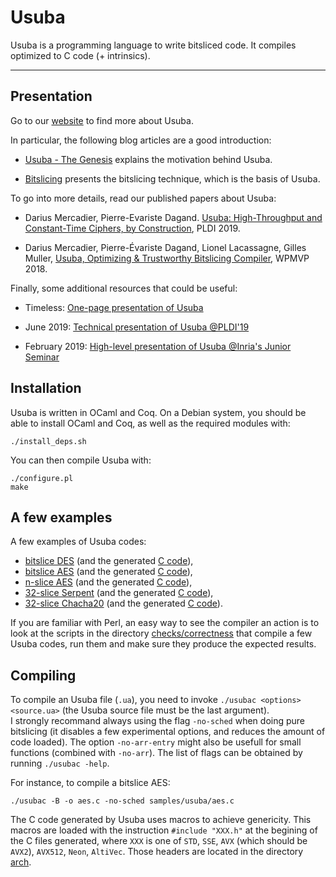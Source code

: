 Usuba
===
 
Usuba is a programming language to write bitsliced code. It compiles
optimized to C code (+ intrinsics).

---

## Presentation

Go to our [website](https://dadaiscrazy.github.io/usuba/) to find more about Usuba.

In particular, the following blog articles are a good introduction:

  - [Usuba - The Genesis](https://dadaiscrazy.github.io/usuba/2020/01/07/usuba-genesis.html) explains the motivation behind Usuba.
  
  - [Bitslicing](https://dadaiscrazy.github.io/usuba/2020/01/14/bitslicing.html) presents the bitslicing technique, which is the basis of Usuba.
  

To go into more details, read our published papers about Usuba:

  * Darius Mercadier, Pierre-Evariste Dagand. [Usuba: High-Throughput and Constant-Time Ciphers, by Construction](https://dariusmercadier.com/assets/documents/usuba-pldi19.pdf), PLDI 2019.
  
  * Darius Mercadier, Pierre-Évariste Dagand, Lionel Lacassagne, Gilles Muller, [Usuba, Optimizing & Trustworthy Bitslicing Compiler](https://dariusmercadier.com/assets/documents/usuba-wpmvp18.pdf), WPMVP 2018.


Finally, some additional resources that could be useful:

  * Timeless: [One-page presentation of Usuba](https://dariusmercadier.com/assets/documents/overview-usuba.pdf)
  
  * June 2019: [Technical presentation of Usuba @PLDI'19](https://dariusmercadier.com/assets/documents/slides-pldi-jun19.pdf)
  
  * February 2019: [High-level presentation of Usuba @Inria's Junior Seminar](https://dariusmercadier.com/assets/documents/inria-junior-seminar-feb19.pdf)



## Installation

Usuba is written in OCaml and Coq. On a Debian system, you should be
able to install OCaml and Coq, as well as the required modules with:

    ./install_deps.sh

You can then compile Usuba with:

    ./configure.pl
    make


## A few examples

A few examples of Usuba codes:
 * [bitslice DES](samples/usuba/des.ua) (and the generated [C code](samples/C/des.c)),
 * [bitslice AES](samples/usuba/aes.ua) (and the generated [C code](samples/C/aes.c)),
 * [n-slice AES](samples/usuba/aes_kasper.ua) (and the generated [C code](samples/C/aes_kasper.c)),
 * [32-slice Serpent](samples/usuba/serpent.ua) (and the generated [C code](samples/C/serpent.c)),
 * [32-slice Chacha20](samples/usuba/chacha20.ua) (and the
   generated [C code](samples/C/chacha20.c)).


If you are familiar with Perl, an easy way to see the compiler an
action is to look at the scripts in the
directory [checks/correctness](checks/correctness) that compile a few
Usuba codes, run them and make sure they produce the expected results.


## Compiling

To compile an Usuba file (`.ua`), you need to invoke `./usubac
<options> <source.ua>` (the Usuba source file must be the last argument).  
I strongly recommand always using the flag `-no-sched` when doing pure
bitslicing (it disables a few experimental options, and reduces the
amount of code loaded). The option `-no-arr-entry` might also be
usefull for small functions (combined with `-no-arr`).
The list of flags can be obtained by running `./usubac -help`.  

For instance, to compile a bitslice AES:

    ./usubac -B -o aes.c -no-sched samples/usuba/aes.c

The C code generated by Usuba uses macros to achieve genericity. This
macros are loaded with the instruction `#include "XXX.h"` at the
begining of the C files generated, where `XXX` is one of `STD`, `SSE`,
`AVX` (which should be `AVX2`), `AVX512`, `Neon`, `AltiVec`. Those
headers are located in the directory [arch](arch).
